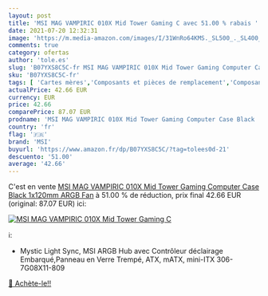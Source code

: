 ```yaml
---
layout: post
title: 'MSI MAG VAMPIRIC 010X Mid Tower Gaming C avec 51.00 % rabais '
date: 2021-07-20 12:32:31
image: 'https://m.media-amazon.com/images/I/31WnRo64KMS._SL500_._SL400_.jpg'
comments: true
category: ofertas
author: 'tole.es'
slug: 'B07YXS8C5C-fr MSI MAG VAMPIRIC 010X Mid Tower Gaming Computer Case Black...'
sku: 'B07YXS8C5C-fr'
tags: [ 'Cartes mères','Composants et pièces de remplacement','Composants internes','Informatique','msi', ]
actualPrice: 42.66 EUR
currency: EUR
price: 42.66
comparePrice: 87.07 EUR
prodname: 'MSI MAG VAMPIRIC 010X Mid Tower Gaming Computer Case Black  1x120mm ARGB Fan'
country: 'fr'
flag: '🇫🇷'
brand: 'MSI'
buyurl: 'https://www.amazon.fr/dp/B07YXS8C5C/?tag=tolees0d-21'
descuento: '51.00'
average: '42.66'
---
```


C'est en vente [MSI MAG VAMPIRIC 010X Mid Tower Gaming Computer Case Black  1x120mm ARGB Fan](https://www.amazon.fr/dp/B07YXS8C5C/?tag=tolees0d-21)  à  51.00 % de réduction, prix final  42.66 EUR (original: 87.07 EUR) ici:

[![MSI MAG VAMPIRIC 010X Mid Tower Gaming C](https://m.media-amazon.com/images/I/31WnRo64KMS._SL500_._SL400_.jpg)](https://www.amazon.fr/dp/B07YXS8C5C/?tag=tolees0d-21)

ℹ️:

- Mystic Light Sync, MSI ARGB Hub avec Contrôleur déclairage Embarqué,Panneau en Verre Trempé, ATX, mATX, mini-ITX 306-7G08X11-809

[🛒 Achète-le!!](https://www.amazon.fr/dp/B07YXS8C5C/?tag=tolees0d-21)
